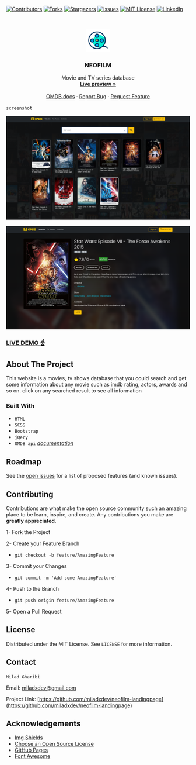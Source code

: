 [![Contributors][contributors-shield]][contributors-url]
[![Forks][forks-shield]][forks-url]
[![Stargazers][stars-shield]][stars-url]
[![Issues][issues-shield]][issues-url]
[![MIT License][license-shield]][license-url]
[![LinkedIn][linkedin-shield]][linkedin-url]

<!-- PROJECT LOGO -->
<br />
<p align="center">
  <a href="https://github.com/miladxdev/neofilm-landingpage">
    <img src="img/logo.png" alt="Logo" width="64">

  </a>

  <h3 align="center">NEOFILM</h3>

  <p align="center">
    Movie and TV series database
    <br />
    <a href="https://miladxdev.github.io/neofilm-landingpage/"><strong>Live preview »</strong></a>
    <br />
    <br />
    <a href="https://miladxdev.github.io/neofilm-landingpage/">OMDB docs</a>
    ·
    <a href="https://github.com/miladxdev/neofilm-landingpage/issues">Report Bug</a>
    ·
    <a href="https://github.com/miladxdev/neofilm-landingpage/issues">Request Feature</a>
  </p>
</p>

`screenshot`

![screenshot](./img/screenshot-1.png)

![screenshot](./img/screenshot-2.png)

### [LIVE DEMO ☝](https://miladxdev.github.io/neofilm-landingpage/)

## About The Project

This website is a movies, tv shows database that you could search and get some information about any movie such as imdb rating, actors, awards and so on.
click on any searched result to see all information

### Built With

- `HTML`
- `SCSS`
- `Bootstrap`
- `jQery`
- `OMDB api` [_documentation_](http://www.omdbapi.com/)
<!-- ROADMAP -->

## Roadmap

See the [open issues](https://github.com/miladxdev/neofilm-landingpage/issues) for a list of proposed features (and known issues).

<!-- CONTRIBUTING -->

## Contributing

Contributions are what make the open source community such an amazing place to be learn, inspire, and create. Any contributions you make are **greatly appreciated**.

1- Fork the Project

2- Create your Feature Branch

- `git checkout -b feature/AmazingFeature`

3- Commit your Changes

- `git commit -m 'Add some AmazingFeature'`

4- Push to the Branch

- `git push origin feature/AmazingFeature`

5- Open a Pull Request

<!-- LICENSE -->

## License

Distributed under the MIT License. See `LICENSE` for more information.

<!-- CONTACT -->

## Contact

`Milad Gharibi`

Email: miladxdev@gmail.com

Project Link: [https://github.com/miladxdev/neofilm-landingpage](https://github.com/miladxdev/neofilm-landingpage)

<!-- ACKNOWLEDGEMENTS -->

## Acknowledgements

- [Img Shields](https://shields.io)
- [Choose an Open Source License](https://choosealicense.com)
- [GitHub Pages](https://pages.github.com)
- [Font Awesome](https://fontawesome.com)

<!-- MARKDOWN LINKS & IMAGES -->
<!-- https://www.markdownguide.org/basic-syntax/#reference-style-links -->

[contributors-shield]: https://img.shields.io/github/contributors/miladxdev/color-picker-app.svg?style=for-the-badge
[contributors-url]: https://github.com/miladxdev/neofilm-landingpage/graphs/contributors
[forks-shield]: https://img.shields.io/github/forks/miladxdev/color-picker-app.svg?style=for-the-badge
[forks-url]: https://github.com/miladxdev/neofilm-landingpage/network/members
[stars-shield]: https://img.shields.io/github/stars/miladxdev/color-picker-app.svg?style=for-the-badge
[stars-url]: https://github.com/miladxdev/neofilm-landingpage/stargazers
[issues-shield]: https://img.shields.io/github/issues/miladxdev/color-picker-app.svg?style=for-the-badge
[issues-url]: https://github.com/miladxdev/neofilm-landingpage/issues
[license-shield]: https://img.shields.io/github/license/miladxdev/color-picker-app.svg?style=for-the-badge
[license-url]: https://github.com/miladxdev/neofilm-landingpage/blob/master/LICENSE.txt
[linkedin-shield]: https://img.shields.io/badge/-LinkedIn-black.svg?style=for-the-badge&logo=linkedin&colorB=555
[linkedin-url]: https://www.linkedin.com/in/itsmilad/
